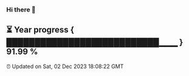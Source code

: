 ### Hi there 👋
⏳ Year progress { ███████████████████████████▁▁▁ } 91.99 %
---
⏰ Updated on Sat, 02 Dec 2023 18:08:22 GMT


